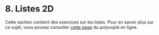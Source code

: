# 8. Listes 2D

Cette section contient des exercices sur les listes. Pour en savoir plus sur ce sujet, vous pouvez consulter [cette page](https://rtavenar.github.io/poly_python/content/listes.html) du polycopié en ligne.